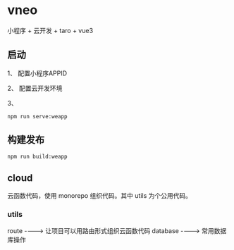 # vneo
小程序 + 云开发 + taro + vue3

## 启动

1、 配置小程序APPID

2、 配置云开发环境

3、
```shell
npm run serve:weapp
```


## 构建发布

```shell
npm run build:weapp
```


## cloud

云函数代码，使用 monorepo 组织代码。其中 utils 为个公用代码。

### utils
route ----> 让项目可以用路由形式组织云函数代码
database ----> 常用数据库操作
